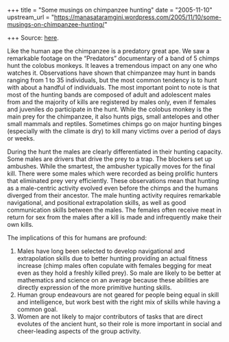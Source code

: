 +++
title = "Some musings on chimpanzee hunting"
date = "2005-11-10"
upstream_url = "https://manasataramgini.wordpress.com/2005/11/10/some-musings-on-chimpanzee-hunting/"

+++
Source: [here](https://manasataramgini.wordpress.com/2005/11/10/some-musings-on-chimpanzee-hunting/).

Like the human ape the chimpanzee is a predatory great ape. We saw a remarkable footage on the “Predators” documentary of a band of 5 chimps hunt the colobus monkeys. It leaves a tremendous impact on any one who watches it. Observations have shown that chimpanzee may hunt in bands ranging from 1 to 35 individuals, but the most common tendency is to hunt with about a handful of individuals. The most important point to note is that most of the hunting bands are composed of adult and adolescent males from and the majority of kills are registered by males only, even if females and juveniles do participate in the hunt. While the colobus monkey is the main prey for the chimpanzee, it also hunts pigs, small antelopes and other small mammals and reptiles. Sometimes chimps go on major hunting binges (especially with the climate is dry) to kill many victims over a period of days or weeks.

During the hunt the males are clearly differentiated in their hunting capacity. Some males are drivers that drive the prey to a trap. The blockers set up ambushes. While the smartest, the ambusher typically moves for the final kill. There were some males which were recorded as being prolific hunters that eliminated prey very efficiently. These observations mean that hunting as a male-centric activity evolved even before the chimps and the humans diverged from their ancestor. The male hunting activity requires remarkable navigational, and positional extrapolation skills, as well as good communication skills between the males. The females often receive meat in return for sex from the males after a kill is made and infrequently make their own kills. 

The implications of this for humans are profound: 

1) Males have long been selected to develop navigational and extrapolation skills due to better hunting providing an actual fitness increase (chimp males often copulate with females begging for meat even as they hold a freshly killed prey). So male are likely to be better at mathematics and science on an average because these abilities are directly expression of the more primitive hunting skills. 
2) Human group endeavours are not geared for people being equal in skill and intelligence, but work best with the right mix of skills while having a common goal. 
3) Women are not likely to major contributors of tasks that are direct evolutes of the ancient hunt, so their role is more important in social and cheer-leading aspects of the group activity.

